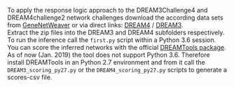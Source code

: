 To apply the response logic approach to the DREAM3Challenge4 and DREAM4challenge2 network challenges download the according data sets from
[GeneNetWeaver](http://gnw.sourceforge.net/dreamchallenge.html)
or via direct links: [DREAM4](http://gnw.sourceforge.net/resources/DREAM4%20in%20silico%20challenge.zip) / [DREAM3](http://gnw.sourceforge.net/resources/DREAM3%20in%20silico%20challenge.zip).  
Extract the zip files into the DREAM3 and DREAM4 subfolders respectively.
To run the inference call the `first.py` script within a Python 3.6 session.
You can score the inferred networks with the official [DREAMTools package](https://dreamtools.readthedocs.io/en/latest/). As of now (Jan. 2019) the tool does not support Python 3.6. Therefore install DREAMTools in an Python 2.7 environment and from it call the `DREAM3_scoring_py27.py` or the `DREAM4_scoring_py27.py` scripts to generate a scores-csv file.


